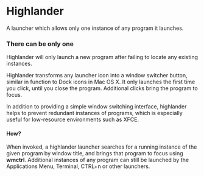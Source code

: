 # Highlander
A launcher which allows only one instance of any program it launches.

### There can be only one
Highlander will only launch a new program after failing to locate any existing instances. 

Highlander transforms any launcher icon into a window switcher button, similar in function to Dock icons in Mac OS X. It only launches the first time you click, until you close the program. Additional clicks bring the program to focus. 

In addition to providing a simple window switching interface, highlander helps to prevent redundant instances of programs, which is especially useful for low-resource environments such as XFCE. 

#### How?
When invoked, a highlander launcher searches for a running instance of the given program by window title, and brings that program to focus using **wmctrl**. Additional instances of any program can still be launched by the Applications Menu, Terminal, CTRL+n or other launchers.

